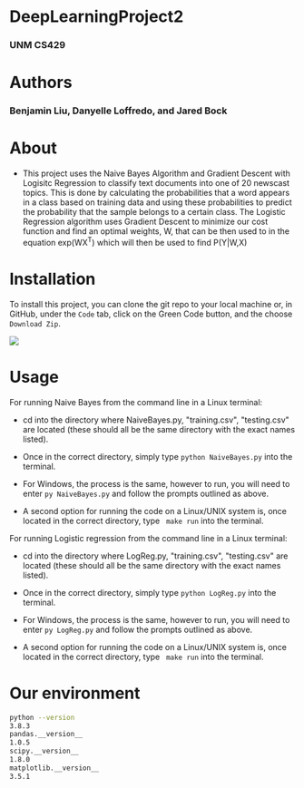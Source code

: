 # DeepLearningProject2
### UNM CS429
# Authors
### Benjamin Liu, Danyelle Loffredo, and Jared Bock


# About

* This project uses the Naive Bayes Algorithm and Gradient Descent with Logisitc Regression to classify text documents into one of 20 newscast topics. This is done by calculating the probabilities that a word appears in a class based on training data and using these probabilities to predict the probability that the sample belongs to a certain class. The Logistic Regression algorithm uses Gradient Descent to minimize our cost function and find an optimal weights, W, that can be then used to in the equation exp(WX<sup>T</sup>) which will then be used to find P(Y|W,X)

# Installation

To install this project, you can clone the git repo to your local machine or, in GitHub, under the ```Code``` tab, click on the Green Code button, and the choose ```Download Zip```. 

![](Resources/codebutton.png)

# Usage 
For running Naive Bayes from the command line in a Linux terminal:

* cd into the directory where NaiveBayes.py, "training.csv", "testing.csv" are located (these should all be the same directory with the exact names listed).

* Once in the correct directory, simply type 
```python NaiveBayes.py``` into the terminal.

* For Windows, the process is the same, however to run, you will need to enter ```py NaiveBayes.py``` and follow the prompts outlined as above.

* A second option for running the code on a Linux/UNIX system is, once located in the correct directory, type ``` make run``` into the terminal.

For running Logistic regression from the command line in a Linux terminal:

* cd into the directory where LogReg.py, "training.csv", "testing.csv" are located (these should all be the same directory with the exact names listed).

* Once in the correct directory, simply type 
```python LogReg.py``` into the terminal.

* For Windows, the process is the same, however to run, you will need to enter ```py LogReg.py``` and follow the prompts outlined as above.

* A second option for running the code on a Linux/UNIX system is, once located in the correct directory, type ``` make run``` into the terminal.

# Our environment
```bash
python --version
3.8.3
pandas.__version__
1.0.5
scipy.__version__
1.8.0
matplotlib.__version__
3.5.1

